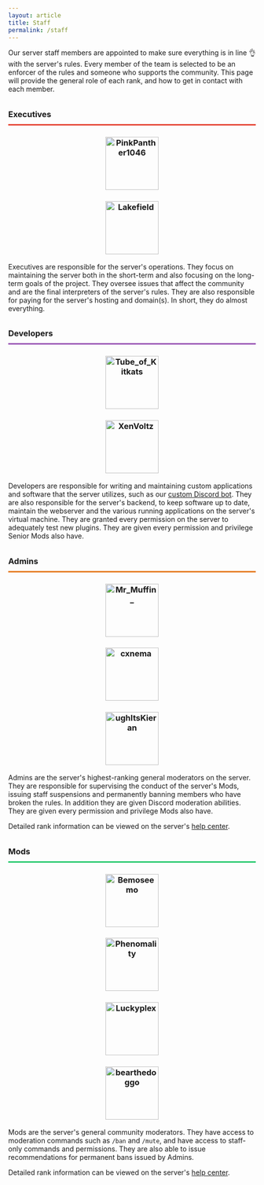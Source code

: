```yaml
---
layout: article
title: Staff
permalink: /staff
---
```


Our server staff members are appointed to make sure everything is in line 👌 with the server's rules. Every member of the team is selected to be an enforcer of the rules and someone who supports the community. This page will provide the general role of each rank, and how to get in contact with each member.

<h3 style="line-height: 2.5rem; border-bottom: 3px #E64A3A solid;">Executives</h3>
<center>
<div class="grid-container">
  <div class="grid grid--py-3">
    <div class="cell cell--6"><div><h3><a href="https://talk.darkst.one/u/Panther"><img src="https://crafatar.com/renders/head/6fa574108a8c46d7ab77476ed0cdbe20?&amp;overlay" alt="PinkPanther1046" width="108"></a></h3></div></div>
    <div class="cell cell--6"><div><h3><a href="https://talk.darkst.one/u/Lakefield"><img src="https://crafatar.com/renders/head/77ca708d0717449bae691c503296e133?&amp;overlay" alt="Lakefield" width="108"></a></h3></div></div>
  </div>
</div>
</center>

Executives are responsible for the server's operations. They focus on maintaining the server both in the short-term and also focusing on the long-term goals of the project. They oversee issues that affect the community and are the final interpreters of the server's rules. They are also responsible for paying for the server's hosting and domain(s). In short, they do almost everything.

<h3 style="line-height: 2.5rem; border-bottom: 3px #9B59B6 solid;">Developers</h3>
<center>
<div class="grid-container">
  <div class="grid grid--py-3">
    <div class="cell cell--6"><div><h3><a href="https://talk.darkst.one/u/root"><img src="https://crafatar.com/renders/head/eca5074c25da49bd8a8529ce598ccdf4?&amp;overlay" alt="Tube_of_Kitkats" width="108"></a></h3></div></div>
    <div class="cell cell--6"><div><h3><a href="https://talk.darkst.one/u/Xen"><img src="https://crafatar.com/renders/head/ab9aee273b3748be804c6810d5c0a643?&amp;overlay" alt="XenVoltz" width="108"></a></h3></div></div>
  </div>
</div>
</center>

Developers are responsible for writing and maintaining custom applications and software that the server utilizes, such as our [custom Discord bot](https://github.com/darkstne/bot). They are also responsible for the server's backend, to keep software up to date, maintain the webserver and the various running applications on the server's virtual machine. They are granted every permission on the server to adequately test new plugins. They are given every permission and privilege Senior Mods also have.

<h3 style="line-height: 2.5rem; border-bottom: 3px #E67D21 solid;">Admins</h3>
<center>
<div class="grid-container">
  <div class="grid grid--py-3">
    <div class="cell cell--4"><div><h3><a href="https://talk.darkst.one/u/MrMuffin"><img src="https://crafatar.com/renders/head/ce74e1fa867041ddbfc89c0c02a8472a?&amp;overlay" alt="Mr_Muffin_" width="108"></a></h3></div></div>
    <div class="cell cell--4"><div><h3><a href="https://talk.darkst.one/u/cxnema"><img src="https://crafatar.com/renders/head/15fb6dd1642e4a619c3b390eb3e551a9?&amp;overlay" alt="cxnema" width="108"></a></h3></div></div>
    <div class="cell cell--4"><div><h3><a href="https://talk.darkst.one/u/Kierxnnn"><img src="https://crafatar.com/renders/head/a6165b3611634d98be74ec1c50aef789?&amp;overlay" alt="ughItsKieran" width="108"></a></h3></div></div>
  </div>
</div>
</center>

Admins are the server's highest-ranking general moderators on the server. They are responsible for supervising the conduct of the server's Mods, issuing staff suspensions and permanently banning members who have broken the rules. In addition they are given Discord moderation abilities. They are given every permission and privilege Mods also have.

Detailed rank information can be viewed on the server's [help center](../hc).

<h3 style="line-height: 2.5rem; border-bottom: 3px #2BCA70 solid;">Mods</h3>
<center>
<div class="grid-container">
  <div class="grid grid--py-3">
    <div class="cell cell--3"><div><h3><a href="https://talk.darkst.one/u/bemoseemo"><img src="https://crafatar.com/renders/head/8a43ac7dc23948c9872ca09060704235?&amp;overlay" alt="Bemoseemo" width="108"></a></h3></div></div>
    <div class="cell cell--3"><div><h3><a href="https://talk.darkst.one/u/Pheno"><img src="https://crafatar.com/renders/head/dc7bd3dafd534ab3806b89d4d93aa72e?&amp;overlay" alt="Phenomality" width="108"></a></h3></div></div>
    <div class="cell cell--3"><div><h3><a href="https://talk.darkst.one/u/Lukyplex"><img src="https://crafatar.com/renders/head/8d26d7faf62243cebf19155a1d8488d9?&amp;overlay" alt="Luckyplex" width="108"></a></h3></div></div>
    <div class="cell cell--3"><div><h3><a href="https://talk.darkst.one/u/bearthedoggo"><img src="https://crafatar.com/renders/head/f6f26418d9a14463a95d48c493ecc302?&amp;overlay" alt="bearthedoggo" width="108"></a></h3></div></div>
  </div>
</div>
</center>

Mods are the server's general community moderators. They have access to moderation commands such as `/ban` and `/mute`, and have access to staff-only commands and permissions. They are also able to issue recommendations for permanent bans issued by Admins.

Detailed rank information can be viewed on the server's [help center](../hc).
